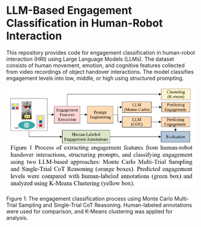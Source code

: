 # LLM-Based Engagement Classification in Human-Robot Interaction

This repository provides code for engagement classification in human-robot interaction (HRI) using Large Language Models (LLMs). The dataset consists of human movement, emotion, and cognitive features collected from video recordings of object handover interactions. The model classifies engagement levels into low, middle, or high using structured prompting.


![Engagement Classification Process](figure1.png)

Figure 1: The engagement classification process using Monte Carlo Multi-Trial Sampling and Single-Trial CoT Reasoning. Human-labeled annotations were used for comparison, and K-Means clustering was applied for analysis.
